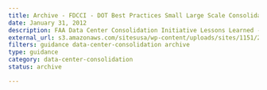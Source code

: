 ```yaml
---
title: Archive - FDCCI - DOT Best Practices Small Large Scale Consolidation
date: January 31, 2012
description: FAA Data Center Consolidation Initiative Lessons Learned - Large and Small Scale Data Center Consolidation, plus Application Mapping Pilot.
external_url: s3.amazonaws.com/sitesusa/wp-content/uploads/sites/1151/2016/11/HISTORICAL-FDCCI-DOT-Best-Practices-Small-Large-Scale-Consolidation-v1.pdf
filters: guidance data-center-consolidation archive
type: guidance
category: data-center-consolidation
status: archive

---
```

